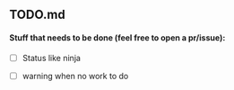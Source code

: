 ## TODO.md

#### Stuff that needs to be done (feel free to open a pr/issue): 


- [ ] Status like ninja 
- [ ] warning when no work to do 



